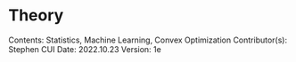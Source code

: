 # Theory

Contents: Statistics, Machine Learning, Convex Optimization
Contributor(s): Stephen CUI
Date: 2022.10.23
Version: 1e


